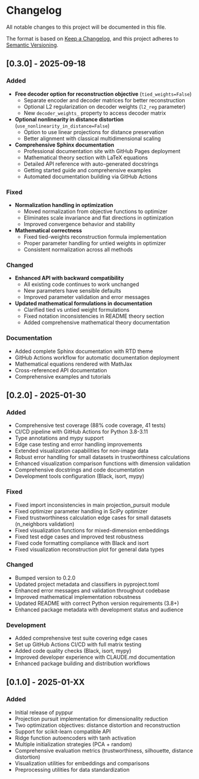 # Changelog

All notable changes to this project will be documented in this file.

The format is based on [Keep a Changelog](https://keepachangelog.com/en/1.0.0/),
and this project adheres to [Semantic Versioning](https://semver.org/spec/v2.0.0.html).

## [0.3.0] - 2025-09-18

### Added
- **Free decoder option for reconstruction objective** (`tied_weights=False`)
  - Separate encoder and decoder matrices for better reconstruction
  - Optional L2 regularization on decoder weights (`l2_reg` parameter)
  - New `decoder_weights_` property to access decoder matrix
- **Optional nonlinearity in distance distortion** (`use_nonlinearity_in_distance=False`)
  - Option to use linear projections for distance preservation
  - Better alignment with classical multidimensional scaling
- **Comprehensive Sphinx documentation**
  - Professional documentation site with GitHub Pages deployment
  - Mathematical theory section with LaTeX equations
  - Detailed API reference with auto-generated docstrings
  - Getting started guide and comprehensive examples
  - Automated documentation building via GitHub Actions

### Fixed
- **Normalization handling in optimization**
  - Moved normalization from objective functions to optimizer
  - Eliminates scale invariance and flat directions in optimization
  - Improved convergence behavior and stability
- **Mathematical correctness**
  - Fixed tied-weights reconstruction formula implementation
  - Proper parameter handling for untied weights in optimizer
  - Consistent normalization across all methods

### Changed
- **Enhanced API with backward compatibility**
  - All existing code continues to work unchanged
  - New parameters have sensible defaults
  - Improved parameter validation and error messages
- **Updated mathematical formulations in documentation**
  - Clarified tied vs untied weight formulations
  - Fixed notation inconsistencies in README theory section
  - Added comprehensive mathematical theory documentation

### Documentation
- Added complete Sphinx documentation with RTD theme
- GitHub Actions workflow for automatic documentation deployment
- Mathematical equations rendered with MathJax
- Cross-referenced API documentation
- Comprehensive examples and tutorials

## [0.2.0] - 2025-01-30

### Added
- Comprehensive test coverage (88% code coverage, 41 tests)
- CI/CD pipeline with GitHub Actions for Python 3.8-3.11
- Type annotations and mypy support
- Edge case testing and error handling improvements
- Extended visualization capabilities for non-image data
- Robust error handling for small datasets in trustworthiness calculations
- Enhanced visualization comparison functions with dimension validation
- Comprehensive docstrings and code documentation
- Development tools configuration (Black, isort, mypy)

### Fixed
- Fixed import inconsistencies in main projection_pursuit module  
- Fixed optimizer parameter handling in SciPy optimizer
- Fixed trustworthiness calculation edge cases for small datasets (n_neighbors validation)
- Fixed visualization functions for mixed-dimension embeddings
- Fixed test edge cases and improved test robustness
- Fixed code formatting compliance with Black and isort
- Fixed visualization reconstruction plot for general data types

### Changed
- Bumped version to 0.2.0
- Updated project metadata and classifiers in pyproject.toml
- Enhanced error messages and validation throughout codebase
- Improved mathematical implementation robustness
- Updated README with correct Python version requirements (3.8+)
- Enhanced package metadata with development status and audience

### Development
- Added comprehensive test suite covering edge cases
- Set up GitHub Actions CI/CD with full matrix testing
- Added code quality checks (Black, isort, mypy) 
- Improved developer experience with CLAUDE.md documentation
- Enhanced package building and distribution workflows

## [0.1.0] - 2025-01-XX

### Added
- Initial release of pyppur
- Projection pursuit implementation for dimensionality reduction
- Two optimization objectives: distance distortion and reconstruction
- Support for scikit-learn compatible API
- Ridge function autoencoders with tanh activation
- Multiple initialization strategies (PCA + random)
- Comprehensive evaluation metrics (trustworthiness, silhouette, distance distortion)
- Visualization utilities for embeddings and comparisons
- Preprocessing utilities for data standardization